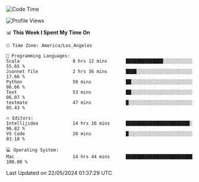 <!--START_SECTION:waka-->
![Code Time](http://img.shields.io/badge/Code%20Time-1%2C012%20hrs%207%20mins-blue)

![Profile Views](http://img.shields.io/badge/Profile%20Views-0-blue)

📊 **This Week I Spent My Time On** 

```text
🕑︎ Time Zone: America/Los_Angeles

💬 Programming Languages: 
Scala                    8 hrs 12 mins       ██████████████░░░░░░░░░░░   55.65 % 
Jsonnet file             2 hrs 36 mins       ████░░░░░░░░░░░░░░░░░░░░░   17.66 % 
Python                   58 mins             ██░░░░░░░░░░░░░░░░░░░░░░░   06.66 % 
Text                     53 mins             ██░░░░░░░░░░░░░░░░░░░░░░░   06.07 % 
textmate                 47 mins             █░░░░░░░░░░░░░░░░░░░░░░░░   05.43 % 

🔥 Editors: 
Intellijidea             14 hrs 16 mins      ████████████████████████░   96.82 % 
VS Code                  28 mins             █░░░░░░░░░░░░░░░░░░░░░░░░   03.18 % 

💻 Operating System: 
Mac                      14 hrs 44 mins      █████████████████████████   100.00 % 
```


 Last Updated on 22/05/2024 01:37:29 UTC
<!--END_SECTION:waka-->
